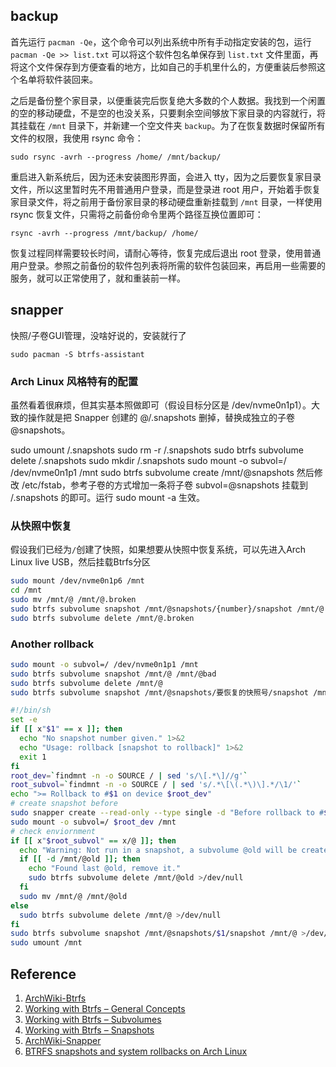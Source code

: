## backup

首先运行 `pacman -Qe`，这个命令可以列出系统中所有手动指定安装的包，运行 `pacman -Qe >> list.txt` 可以将这个软件包名单保存到 `list.txt` 文件里面，再将这个文件保存到方便查看的地方，比如自己的手机里什么的，方便重装后参照这个名单将软件装回来。

之后是备份整个家目录，以便重装完后恢复绝大多数的个人数据。我找到一个闲置的空的移动硬盘，不是空的也没关系，只要剩余空间够放下家目录的内容就行，将其挂载在 `/mnt` 目录下，并新建一个空文件夹 `backup`。为了在恢复数据时保留所有文件的权限，我使用 rsync 命令：

```
sudo rsync -avrh --progress /home/ /mnt/backup/
```

重启进入新系统后，因为还未安装图形界面，会进入 tty，因为之后要恢复家目录文件，所以这里暂时先不用普通用户登录，而是登录进 root 用户，开始着手恢复家目录文件，将之前用于备份家目录的移动硬盘重新挂载到 `/mnt` 目录，一样使用 rsync 恢复文件，只需将之前备份命令里两个路径互换位置即可：

```
rsync -avrh --progress /mnt/backup/ /home/
```

恢复过程同样需要较长时间，请耐心等待，恢复完成后退出 root 登录，使用普通用户登录。参照之前备份的软件包列表将所需的软件包装回来，再启用一些需要的服务，就可以正常使用了，就和重装前一样。

## snapper
快照/子卷GUI管理，没啥好说的，安装就行了

`sudo pacman -S btrfs-assistant`

### Arch Linux 风格特有的配置
虽然看着很麻烦，但其实基本照做即可（假设目标分区是 /dev/nvme0n1p1）。大致的操作就是把 Snapper 创建的 @/.snapshots 删掉，替换成独立的子卷 @snapshots。

sudo umount /.snapshots
sudo rm -r /.snapshots
sudo btrfs subvolume delete /.snapshots
sudo mkdir /.snapshots
sudo mount -o subvol=/ /dev/nvme0n1p1 /mnt
sudo btrfs subvolume create /mnt/@snapshots
然后修改 /etc/fstab，参考子卷的方式增加一条将子卷 subvol=@snapshots 挂载到 /.snapshots 的即可。运行 sudo mount -a 生效。

### 从快照中恢复
假设我们已经为`/`创建了快照，如果想要从快照中恢复系统，可以先进入Arch Linux live USB，然后挂载Btrfs分区
```sh
sudo mount /dev/nvme0n1p6 /mnt
cd /mnt
sudo mv /mnt/@ /mnt/@.broken
sudo btrfs subvolume snapshot /mnt/@snapshots/{number}/snapshot /mnt/@
sudo btrfs subvolume delete /mnt/@.broken
```

### Another rollback
```sh
sudo mount -o subvol=/ /dev/nvme0n1p1 /mnt
sudo btrfs subvolume snapshot /mnt/@ /mnt/@bad
sudo btrfs subvolume delete /mnt/@
sudo btrfs subvolume snapshot /mnt/@snapshots/要恢复的快照号/snapshot /mnt/@
```

```sh
#!/bin/sh
set -e
if [[ x"$1" == x ]]; then
  echo "No snapshot number given." 1>&2
  echo "Usage: rollback [snapshot to rollback]" 1>&2
  exit 1
fi
root_dev=`findmnt -n -o SOURCE / | sed 's/\[.*\]//g'`
root_subvol=`findmnt -n -o SOURCE / | sed 's/.*\[\(.*\)\].*/\1/'`
echo ">= Rollback to #$1 on device $root_dev"
# create snapshot before
sudo snapper create --read-only --type single -d "Before rollback to #$1" --userdata important=yes
sudo mount -o subvol=/ $root_dev /mnt
# check enviornment
if [[ x"$root_subvol" == x/@ ]]; then
  echo "Warning: Not run in a snapshot, a subvolume @old will be created. You should consider remove it after reboot." 1>&2
  if [[ -d /mnt/@old ]]; then
    echo "Found last @old, remove it."
    sudo btrfs subvolume delete /mnt/@old >/dev/null
  fi
  sudo mv /mnt/@ /mnt/@old
else
  sudo btrfs subvolume delete /mnt/@ >/dev/null
fi
sudo btrfs subvolume snapshot /mnt/@snapshots/$1/snapshot /mnt/@ >/dev/null
sudo umount /mnt
```

## Reference

1.  [ArchWiki-Btrfs](https://wiki.archlinux.org/title/Btrfs)
2.  [Working with Btrfs – General Concepts](https://fedoramagazine.org/working-with-btrfs-general-concepts/)
3.  [Working with Btrfs – Subvolumes](https://fedoramagazine.org/working-with-btrfs-subvolumes/)
4.  [Working with Btrfs – Snapshots](https://fedoramagazine.org/working-with-btrfs-snapshots/)
5.  [ArchWiki-Snapper](https://wiki.archlinux.org/title/snapper)
6.  [BTRFS snapshots and system rollbacks on Arch Linux](https://www.dwarmstrong.org/btrfs-snapshots-rollbacks/)
